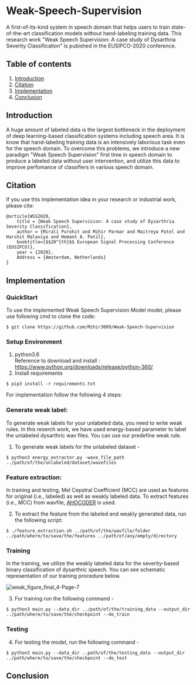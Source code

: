 # Weak-Speech-Supervision
A first-of-its-kind system in speech domain that helps users to train state-of-the-art classification models without hand-labeling training data. This research work "Weak Speech Supervision: A case study of Dysarthria Severity Classification" is pubished in the EUSIPCO-2020 conference.

## Table of contents
1. [Introduction](#intro)
2. [Citation](#cite)
3. [Implementation](#implement)
4. [Conclusion](#summary)

<a name="intro"></a>
## Introduction

A huge amount of labeled data is the largest bottleneck in the deployment of deep learning-based classification systems including speech area. It is know that hand-labeling training data is an intensively laborious task even for the speech domain. To overcome this problems, we introduce a new paradigm "Weak Speech Supervision" first time in speech domain to produce a labeled data without user intervention, and utilize this data to improve perfomance of classifiers in various speech domain.

<a name="cite"></a>
## Citation

If you use this implementation idea in your research or industrial work, please cite:

```
@article{WSS2020,
	title = {Weak Speech Supervision: A case study of Dysarthria Severity Classification},
	author = {Mirali Purohit and Mihir Parmar and Maitreya Patel and Harshit Malaviya and Hemant A. Patil},
	booktitle={$$28^{th}$$ European Signal Processing Conference (EUSIPCO)},
	year = {2020},
	Address = {Amsterdam, Netherlands}
}
```
<a name="implement"></a>
## Implementation

### QuickStart

To use the implemented Weak Speech Supervision Model model, please use following cmd to clone the code:

```
$ git clone https://github.com/Mihir3009/Weak-Speech-Supervision
```

### Setup Environment

1. python3.6 <br /> Reference to download and install : https://www.python.org/downloads/release/python-360/
2. Install requirements <br /> 
```
$ pip3 install -r requirements.txt
```

For implementation follow the following 4 steps:

### Generate weak label:
To generate weak labels for your unlabeled data, you need to write weak rules. In this reserch work, we have used energy-based parameter to label the unlabeled dysarthric wav files. You can use our predefine weak rule.

1. To generate weak labels for the unlabeled dataset -
```
$ python3 energy_extractor.py -wave_file_path ../path/of/the/unlabeled/dataset/wavefiles
```

### Feature extraction:
In training and testing, Mel Cepstral Coefficient (MCC) are used as features for original (i.e., labeled) as well as weakly labeled data. To extract features (i.e., MCC) from wavfile, [AHOCODER](https://aholab.ehu.eus/ahocoder/info.html) is used.

2. To extract the feature from the labeled and weakly generated data, run the following script:
```
$ ./feature_extraction.sh ../path/of/the/wavfile/folder ../path/where/to/save/the/features ../path/of/any/empty/directory
```

### Training
In the training, we utilize the weakly labeled data for the severity-based binary classification of dysarthric speech. You can see schematic representation of our training procedure below.

![weak_figure_final_4-Page-7](https://user-images.githubusercontent.com/47143544/92290254-567b1c00-eec8-11ea-9ddf-048a47aa8486.jpeg)

3. For training run the following command -
```
$ python3 main.py --data_dir ../path/of/the/training_data --output_dir ../path/where/to/save/the/checkpoint --do_train
```

### Testing
4. For testing the model, run the following command -
```
$ python3 main.py --data_dir ..path/of/the/testing_data --output_dir ../path/where/to/save/the/checkpoint --do_test
```
<a name="summary"></a>
## Conclusion
